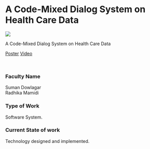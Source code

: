 # A Code-Mixed Dialog System on Health Care Data

![](27.%20A%20Code-Mixed%20Dialog%20System%20on%20Health%20Care%20Data.png)

A Code-Mixed Dialog System on Health Care Data

[Poster](27.%20A%20Code-Mixed%20Dialog%20System%20on%20Health%20Care%20Data.pdf)
[Video](https://rndshowcase.iiit.ac.in/tto/TTO_website_data/Videos/144.mp4)

<br>


### Faculty Name

Suman Dowlagar<br>
Radhika Mamidi


### Type of Work

Software System.


### Current State of work

Technology designed and implemented.

